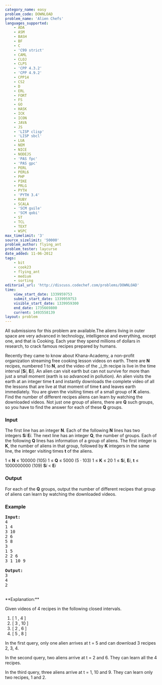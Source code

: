 ```yaml
---
category_name: easy
problem_code: DOWNLOAD
problem_name: 'Alien Chefs'
languages_supported:
    - ADA
    - ASM
    - BASH
    - BF
    - C
    - 'C99 strict'
    - CAML
    - CLOJ
    - CLPS
    - 'CPP 4.3.2'
    - 'CPP 4.9.2'
    - CPP14
    - CS2
    - D
    - ERL
    - FORT
    - FS
    - GO
    - HASK
    - ICK
    - ICON
    - JAVA
    - JS
    - 'LISP clisp'
    - 'LISP sbcl'
    - LUA
    - NEM
    - NICE
    - NODEJS
    - 'PAS fpc'
    - 'PAS gpc'
    - PERL
    - PERL6
    - PHP
    - PIKE
    - PRLG
    - PYTH
    - 'PYTH 3.4'
    - RUBY
    - SCALA
    - 'SCM guile'
    - 'SCM qobi'
    - ST
    - TCL
    - TEXT
    - WSPC
max_timelimit: '3'
source_sizelimit: '50000'
problem_author: flying_ant
problem_tester: laycurse
date_added: 11-06-2012
tags:
    - bit
    - cook23
    - flying_ant
    - medium
    - sorting
editorial_url: 'http://discuss.codechef.com/problems/DOWNLOAD'
time:
    view_start_date: 1339959753
    submit_start_date: 1339959753
    visible_start_date: 1339959300
    end_date: 1735669800
    current: 1493558139
layout: problem
---
```

All submissions for this problem are available.The aliens living in outer space are very advanced in technology, intelligence and everything, except one, and that is Cooking. Each year they spend millions of dollars in research, to crack famous recipes prepared by humans.

Recently they came to know about Khana-Academy, a non-profit organization streaming free cooking lesson videos on earth. There are **N** recipes, numbered 1 to **N**, and the video of the _i_th recipe is live in the time interval \[**S**_i_, **E**_i_\]. An alien can visit earth but can not survive for more than just a small moment (earth is so advanced in pollution). An alien visits the earth at an integer time **t** and instantly downloads the complete video of all the lessons that are live at that moment of time **t** and leaves earth immediately. You are given the visiting times of a small group of **K** aliens. Find the number of different recipes aliens can learn by watching the downloaded videos. Not just one group of aliens, there are **Q** such groups, so you have to find the answer for each of these **Q** groups.

### Input

The first line has an integer **N**. Each of the following **N** lines has two integers **S**_i_ **E**_i_. The next line has an integer **Q**, the number of groups. Each of the following **Q** lines has information of a group of aliens. The first integer is **K**, the number of aliens in that group, followed by **K** integers in the same line, the integer visiting times **t** of the aliens.

1 ≤ **N** ≤ 100000 (105)
1 ≤ **Q** ≤ 5000 (5 · 103)
1 ≤ **K** ≤ 20
1 ≤ **S**_i_, **E**_i_, **t** ≤ 1000000000 (109)
**S**_i_ < **E**_i_

### Output

For each of the **Q** groups, output the number of different recipes that group of aliens can learn by watching the downloaded videos.

### Example

<pre>
<b>Input:</b>
4
1 4
3 10
2 6
5 8
3
1 5
2 2 6
3 1 10 9

<b>Output:</b>
3
4
2

</pre>**Explanation:**
Given videos of 4 recipes in the following closed intervals.
1. \[ 1 , 4 \]
2. \[ 3 , 10 \]
3. \[ 2 , 6 \]
4. \[ 5 , 8 \]

In the first query, only one alien arrives at t = 5 and can download 3 recipes 2, 3, 4.

In the second query, two aliens arrive at t = 2 and 6. They can learn all the 4 recipes.

In the third query, three aliens arrive at t = 1, 10 and 9. They can learn only two recipes, 1 and 2.
